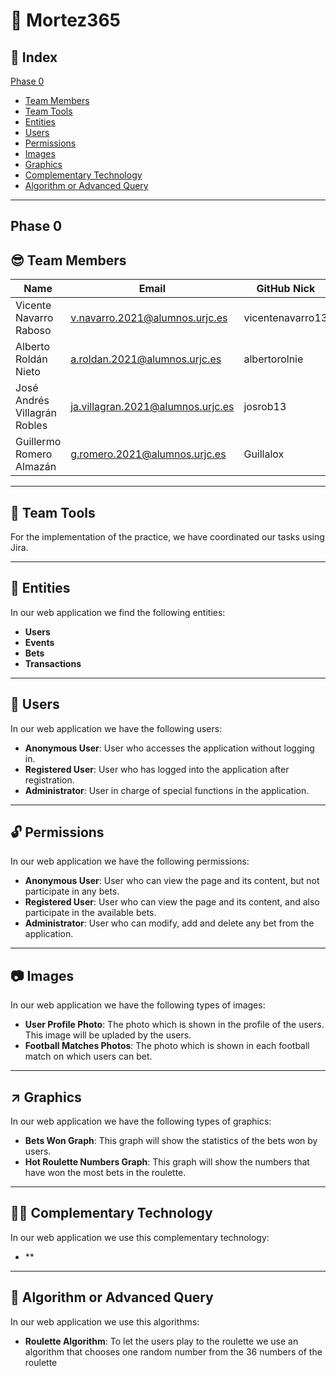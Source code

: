 # 🔞​ Mortez365

## 📖 Index
[Phase 0](#phase-0)
   - [Team Members](#team-members)
   - [Team Tools](#team-tools)
   - [Entities](#entities)
   - [Users](#users)
   - [Permissions](#permissions)
   - [Images](#images)
   - [Graphics](#graphics)
   - [Complementary Technology](#complementary-technology)
   - [Algorithm or Advanced Query](#algorithm-or-advanced-query) <br>
---

## Phase 0

##  😎 Team Members
| Name                        | Email                             | GitHub Nick       |
| ---------                     | ----                               | ---------         |
| Vicente Navarro Raboso        | v.navarro.2021@alumnos.urjc.es     | vicentenavarro13  |
| Alberto Roldán Nieto          | a.roldan.2021@alumnos.urjc.es      | albertorolnie     |
| José Andrés Villagrán Robles  | ja.villagran.2021@alumnos.urjc.es  | josrob13          |
| Guillermo Romero Almazán      | g.romero.2021@alumnos.urjc.es      | Guillalox         |

___

## 🧰 Team Tools
For the implementation of the practice, we have coordinated our tasks using Jira.

___

## 🎰 Entities
In our web application we find the following entities:
  - **Users**
  - **Events**
  - **Bets**
  - **Transactions**

___

## 👱 Users
In our web application we have the following users:
  - **Anonymous User**: User who accesses the application without logging in.
  - **Registered User**: User who has logged into the application after registration.
  - **Administrator**: User in charge of special functions in the application.

___

## 🔓 Permissions
In our web application we have the following permissions:
  - **Anonymous User**: User who can view the page and its content, but not participate in any bets.
  - **Registered User**: User who can view the page and its content, and also participate in the available bets.
  - **Administrator**: User who can modify, add and delete any bet from the application.


___

## 📷 Images
In our web application we have the following types of images:
   - **User Profile Photo**: The photo which is shown in the profile of the users. This image will be upladed by the users.
   - **Football Matches Photos**: The photo which is shown in each football match on which users can bet.




___

## ↗️ Graphics
In our web application we have the following types of graphics:
   - **Bets Won Graph**: This graph will show the statistics of the bets won by users.
   - **Hot Roulette Numbers Graph**: This graph will show the numbers that have won the most bets in the roulette. 



___

## 👨‍💻 Complementary Technology
In our web application we use this complementary technology:
   - **


___


## 🤖 Algorithm or Advanced Query
In our web application we use this algorithms:
   - **Roulette Algorithm**: To let the users play to the roulette we use an algorithm that chooses one random number from the 36           numbers of the roulette
